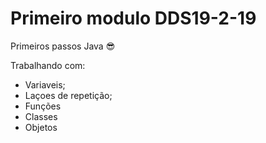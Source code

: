 # Primeiro modulo DDS19-2-19
Primeiros passos Java :sunglasses:

Trabalhando com:
- Variaveis;
- Laçoes de repetição;
- Funções
- Classes
- Objetos
